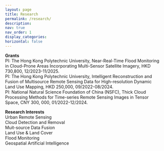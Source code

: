 ```yaml
---
layout: page
title: Research
permalink: /research/
description: 
nav: true
nav_order: 1
display_categories:
horizontal: false
---
```


**Grants**  
PI: The Hong Kong Polytechnic University, Near-Real-Time Flood Monitoring in Cloud-Prone Areas Incorporating Multi-Sensor Satellite Imagery, HKD 730,800, 12/2023-11/2025.  
PI: The Hong Kong Polytechnic University, Intelligent Reconstruction and Fusion of Multisource Remote Sensing Data for High-resolution Dynamic Land Use Mapping, HKD 250,000, 09/2022-08/2024.    
PI: National Natural Science Foundation of China (NSFC), Thick Cloud Processing Methods for Time-series Remote Sensing Images in Tensor Space,  CNY 300, 000, 01/2022-12/2024.  


**Research Interests**  
Urban Remote Sensing  
Cloud Detection and Removal  
Muit-source Data Fusion  
Land Use & Land Cover  
Flood Monitoring  
Geospatial Artificial Intelligence  

